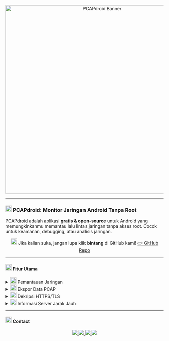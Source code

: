 <!-- Banner -->
<p align="center">
  <img src="https://h.top4top.io/p_3528lwi850.png" alt="PCAPdroid Banner" width="600"/>
</p>

---

### <img src="https://cdn.jsdelivr.net/npm/@fortawesome/fontawesome-free/svgs/solid/network-wired.svg" width="20" style="color:black"/> PCAPdroid: Monitor Jaringan Android Tanpa Root

[PCAPdroid](https://f-droid.org/packages/com.emanuelef.remote_capture/) adalah aplikasi **gratis & open-source** untuk Android yang memungkinkanmu memantau lalu lintas jaringan tanpa akses root. Cocok untuk keamanan, debugging, atau analisis jaringan.

<p align="center">
<img src="https://cdn.jsdelivr.net/npm/@fortawesome/fontawesome-free/svgs/solid/star.svg" width="20" style="color:black"/>  
  Jika kalian suka, jangan lupa klik <b>bintang</b> di GitHub kami!  
  <a href="https://github.com/CyberLinux1d">👉 GitHub Repo</a>
</p>

---

#### <img src="https://cdn.jsdelivr.net/npm/@fortawesome/fontawesome-free/svgs/solid/book-open.svg" width="20" style="color:black"/> Fitur Utama

<details>
<summary><img src="https://cdn.jsdelivr.net/npm/@fortawesome/fontawesome-free/svgs/solid/mobile-alt.svg" width="20" style="color:black"/> Pemantauan Jaringan</summary>
👉 Melacak koneksi aplikasi dan sistem secara real-time.  
📌 Fungsi: Memantau aktivitas jaringan dan mendeteksi anomali.
</details>

<details>
<summary><img src="https://cdn.jsdelivr.net/npm/@fortawesome/fontawesome-free/svgs/solid/file-export.svg" width="20" style="color:black"/> Ekspor Data PCAP</summary>
👉 Mengekspor file PCAP untuk analisis lebih lanjut di Wireshark.  
📌 Fungsi: Analisis lalu lintas jaringan secara profesional.
</details>

<details>
<summary><img src="https://cdn.jsdelivr.net/npm/@fortawesome/fontawesome-free/svgs/solid/lock.svg" width="20" style="color:black"/> Dekripsi HTTPS/TLS</summary>
👉 Mendukung dekripsi lalu lintas HTTPS menggunakan SSLKEYLOGFILE.  
📌 Fungsi: Mempelajari konten data terenkripsi untuk debugging & analisis.
</details>

<details>
<summary><img src="https://cdn.jsdelivr.net/npm/@fortawesome/fontawesome-free/svgs/solid/globe.svg" width="20" style="color:black"/> Informasi Server Jarak Jauh</summary>
👉 Menampilkan negara, ASN, dan info server lain secara offline.  
📌 Fungsi: Mengidentifikasi lokasi & pemilik server.
</details>

---

#### <img src="https://cdn.jsdelivr.net/npm/@fortawesome/fontawesome-free/svgs/solid/phone.svg" width="20"/> Contact

<p align="center">
  <a href="https://t.me/viaownercyberlinuxid">
    <img src="https://img.shields.io/badge/Owner-@viaownercyberlinuxid-black?style=for-the-badge&logo=telegram&logoColor=white" />
  </a>
  <a href="https://t.me/CyberLinuxID">
    <img src="https://img.shields.io/badge/Grup-CyberLinuxID-black?style=for-the-badge&logo=telegram&logoColor=white" />
  </a>
  <a href="https://github.com/CyberLinux1d">
    <img src="https://img.shields.io/badge/GitHub-CyberLinux1d-black?style=for-the-badge&logo=github&logoColor=white" />
  </a>
  <a href="https://9o1kc.mssg.me/">
    <img src="https://img.shields.io/badge/Link-Lengkap-black?style=for-the-badge&logo=linktree&logoColor=white" />
  </a>
</p>